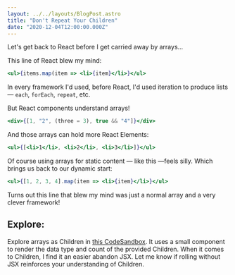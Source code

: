 ```yaml
---
layout: ../../layouts/BlogPost.astro
title: "Don't Repeat Your Children"
date: "2020-12-04T12:00:00.000Z"
---
```


Let's get back to React before I get carried away by arrays…

This line of React blew my mind:

```jsx
<ul>{items.map(item => <li>{item}</li>}</ul>
```

In every framework I'd used, before React, I'd used iteration to produce lists — `each`, `forEach`, `repeat`, etc.

But React components understand arrays!

```jsx
<div>{[1, "2", (three = 3), true && "4"]}</div>
```

And those arrays can hold more React Elements:

```jsx
<ul>{[<li>1</li>, <li>2</li>, <li>3</li>]}</ul>
```

Of course using arrays for static content — like this —feels silly. Which brings us back to our dynamic start:

```jsx
<ul>{[1, 2, 3, 4].map(item => <li>{item}</li>}</ul>
```

Turns out this line that blew my mind was just a normal array and a very clever framework!

## Explore:

Explore arrays as Children in [this CodeSandbox](https://codesandbox.io/s/dreamy-bell-mno6v?file=/src/App.js). It uses a small component to render the data type and count of the provided Children.
When it comes to Children, I find it an easier abandon JSX. Let me know if rolling without JSX reinforces your understanding of Children.
